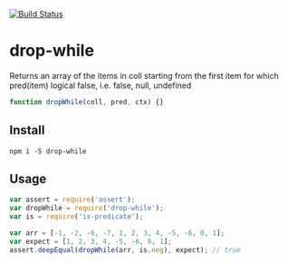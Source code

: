 [![Build Status](https://travis-ci.org/landau/drop-while.svg)](https://travis-ci.org/landau/drop-while)

drop-while
==========

Returns an array of the items in coll starting from the first item for which pred(item) logical false, i.e. false, null, undefined

```js
function dropWhile(coll, pred, ctx) {}
```

## Install

`npm i -S drop-while`

## Usage

```js
var assert = require('assert');
var dropWhile = require('drop-while');
var is = require('is-predicate');

var arr = [-1, -2, -6, -7, 1, 2, 3, 4, -5, -6, 0, 1];
var expect = [1, 2, 3, 4, -5, -6, 0, 1];
assert.deepEqual(dropWhile(arr, is.neg), expect); // true
```

